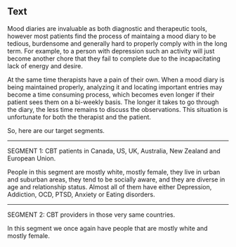## Text
Mood diaries are invaluable as both diagnostic and therapeutic tools, however most patients
find the process of maintaing a mood diary to be tedious, burdensome and generally hard to properly 
comply with in the long term. For example, to a person with depression such an activity will just become
another chore that they fail to complete due to the incapacitating lack of energy and desire.

At the same time therapists have a pain of their own. When a mood diary is being maintained properly, analyzing it 
and locating important entries may become a time consuming process, which becomes even longer if their patient sees 
them on a bi-weekly basis. The longer it takes to go through the diary, the less time remains to discuss
the observations. This situation is unfortunate for both the therapist and the patient.

So, here are our target segments.

----------------------------------------------------

SEGMENT 1: CBT patients in Canada, US, UK, Australia, New Zealand and European Union.

People in this segment are mostly white, mostly female, they live in urban and suburban areas, they tend to be socially aware,
and they are diverse in age and relationship status. Almost all of them have either Depression, Addiction, OCD, PTSD, 
Anxiety or Eating disorders.

-----------------------------------------------------

SEGMENT 2: CBT providers in those very same countries.

In this segment we once again have people that are mostly white and mostly female. 
